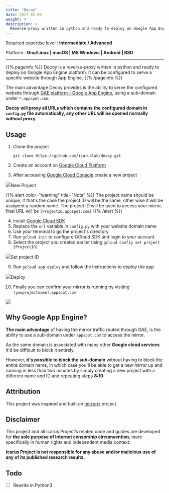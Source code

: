 ```yaml
---
title: "Decoy"
date: 2017-01-05
weight: 4
description: >
  Reverse-proxy written in python and ready to deploy on Google App Engine platform.
---
```


Required expertise level : **Intermediate / Advanced**

Platform : **Gnu/Linux | macOS | MS Windows | Android | BSD**

-----

{{% pageinfo %}}
Decoy is a reverse-proxy written in python and ready to deploy on Google App Engine platform. It can be configured to serve a specific website through App Engine.
{{% /pageinfo %}}

The main advantage Decoy provides is the ability to serve the configured website through [GAE platform - Google App Engine](https://cloud.google.com/appengine), using a sub-domain under `*.appspot.com`.

**Decoy will proxy all URLs which contains the configured domain in `config.py` file automatically, any other URL will be opened normally without proxy.**

## Usage

1. Clone the project

   `git clone https://github.com/icaruslab/decoy.git`

2. Create an account on [Google Cloud Platform](https://cloud.google.com/)
3. After accessing [Google Cloud Console](https://console.cloud.google.com/) create a new project

![](/images/decoy/1.png)New Project

{{% alert color="warning" title="Note" %}}
The project name should be unique, if that's the case the project ID will be the same, other wise it will be assigned a random name. The project ID will be used to access your mirror, final URL will be `[ProjectID.appspot.com]`
{{% /alert %}}

4. Install [Google Cloud SDK](https://cloud.google.com/sdk/install)
5. Replace the `url` variable in `config.py` with your website domain name
6. Use your terminal to go the project's directory
7. Run `gcloud init` to configure GCloud SDK and login to your account.
8. Select the project you created earlier using `gcloud config set project [ProjectID]`

![](/images/decoy/2.png)Set project ID

9.  Run `gcloud app deploy` and follow the instructions to deploy the app

![](/images/decoy/3.png)Deploy

10. Finally you can confirm your mirror is running by visiting `[youprojectname].appspot.com`

![](/images/decoy/4.png)

## Why Google App Engine?

**The main advantage** of having the mirror traffic routed through GAE, is the ability to use a sub-domain under `appspot.com` to access the mirror.

As the same domain is associated with many other **Google cloud services** it'd be difficult to block it entirely.

However, **it's possible to block the sub-domain** without having to block the entire domain name, in which case you'll be able to get a new mirror up and running in less than two minutes by simply creating a new project with a different name and ID and repeating steps **8:10**

## Attribution

This project was inspired and built on [mirrorrr](https://github.com/bslatkin/mirrorrr) project.

## Disclaimer

This project and all Icarus Project’s related code and guides are developed for **the sole purpose of Internet censorship circumvention**, more specifically in human rights and independent media context.

**Icarus Project is not responsible for any abuse and/or malicious use of any of its published research results.**

## Todo

- [ ] Rewrite in Python3
